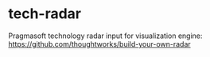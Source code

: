 # tech-radar
Pragmasoft technology radar input for visualization engine: https://github.com/thoughtworks/build-your-own-radar

